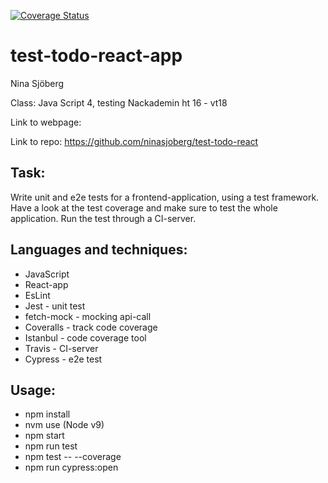 [![Coverage Status](https://coveralls.io/repos/github/ninasjoberg/test-todo-react/badge.svg?branch=master)](https://coveralls.io/github/ninasjoberg/test-todo-react?branch=master)


# test-todo-react-app

Nina Sjöberg

Class: Java Script 4, testing
Nackademin ht 16 - vt18

Link to webpage:

Link to repo: https://github.com/ninasjoberg/test-todo-react


## Task:

Write unit and e2e tests for a frontend-application, using a test framework. Have a look at the test coverage and make sure to test the whole application. Run the test through a CI-server.


## Languages and techniques:

- JavaScript
- React-app
- EsLint
- Jest - unit test
- fetch-mock - mocking api-call
- Coveralls - track code coverage
- Istanbul - code coverage tool
- Travis - CI-server
- Cypress - e2e test


## Usage:

- npm install
- nvm use (Node v9)
- npm start
- npm run test
- npm test -- --coverage
- npm run cypress:open

